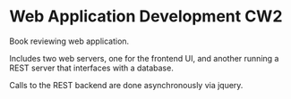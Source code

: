# Web Application Development CW2

Book reviewing web application.

Includes two web servers, one for the frontend UI, and another running a REST server that interfaces with a database.

Calls to the REST backend are done asynchronously via jquery.
